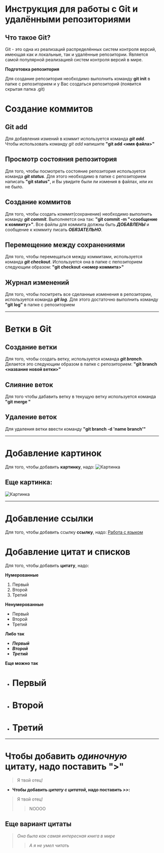 # Инструкция для работы с Git и удалёнными репозиториями

## Что такое Git?
Git - это одна из реализаций распределённых систем контроля версий, имеющая как и локальные, так и удалённые репозитории. Является самой популярной реализацией систем контроля версий в мире.

**Подготовка репозитория**

Для создание репозитория необходимо выполнить команду **git init**  в папке с репозиторием и у Вас создаться репозиторий (появится скрытая папка .git)

# Создание коммитов

## Git add 
Для добавления измений в коммит используется команда ***git add***. Чтобы использовать команду *git add* напишите **"git add <имя файла>"**

## Просмотр состояния репозитория

Для того, чтобы посмотреть состояние репозитория используется команда ***git status***.
 Для этого необходимо в папке с репозиторием написать **"git status"**, и Вы увидите были ли измения в файлах, или их не было.

## Создание коммитов

Для того, чтобы создать коммит(сохранение) необходимо выполнить команду ***git commit***. Выполняется она так: **"git commit -m "<сообщение к коммиту>"**. Все файлы для коммита должны быть ***ДОБАВЛЕНЫ*** и сообщение к коммиту писать ***ОБЯЗАТЕЛЬНО***.

## Перемещение между сохранениями

Для того, чтобы перемещаться между коммитами, используется команда ***git checkout***. Используется она в папке с пепозиторием следующим образом: **"git checkout <номер коммита>"**

## Журнал изменений

Для того, чтобы посмтреть все сделанные изменения в репозитории, используется команда ***git log***. Для этого достаточно выполнить команду **"git log"** в папке с репозиторием

---

# Ветки в Git

## Создание ветки

Для того, чтобы создать ветку, используется команда ***git branch***. Делается это следующим образом в папке с репозиторием: **"git branch <название новой ветки>"**

## Слияние веток

Для того чтобы дабавить ветку в текущую ветку используется команда **"git merge <name branch>"**

## Удаление веток
Для удаления ветки ввести команду **"git branch -d 'name branch'"**

---

# Добавление картинок
Для того, чтобы добавить **картинку**, надо:
![Картинка](https://wpapers.ru/wallpapers/games/Mortal-Kombat/6620/1920x1080_%D0%AD%D0%BC%D0%B1%D0%BB%D0%B5%D0%BC%D0%B0-%D0%9C%D0%9A.jpg)
## Еще картинка:
![Картинка](https://i.pinimg.com/736x/f4/d2/96/f4d2961b652880be432fb9580891ed62.jpg)

---
# Добавление ссылки
Для того, чтобы добавить ссылку **ссылку**, надо: 
[Работа с языком](https://lifehacker.ru/chto-takoe-markdown/?ysclid=lb7rqnpo1w121622451)

# Добавление цитат и списков
Для того, чтобы добавить **цитату**, надо:

**Нумерованные**
1. Первый
2. Второй 
3. Третий

**Ненумерованные**
* Первый
* Второй
* Третий 

**Либо так**
+ ***Первый***
+ ***Второй***
+ ***Третий***

**Еще можно так**
- # Первый
- # Второй
- # Третий
--- 


 # Чтобы добавить *одиночную* цитату, надо поставить ">"
>Я твой отец!

* **Чтобы добавить *цитату с цитатой*, надо поставить *>>*:**
>Я твой отец!
>>NOOOO
## Еще вариант цитаты
> *Она была как самая интересная книга в мире*
>> *А я не умел читать* 

